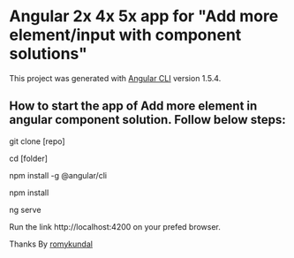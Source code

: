 # Angular 2x 4x 5x  app for "Add more element/input with component solutions"

This project was generated with [Angular CLI](https://github.com/angular/angular-cli) version 1.5.4.

## How to start the app of Add more element in angular component solution. Follow below steps:

git clone [repo]

cd [folder]

npm install -g @angular/cli

npm install

ng serve

Run the link http://localhost:4200 on your prefed browser.



Thanks By [romykundal](https://www.google.co.in/search?q=romykundal&oq=romykundal&aqs=chrome.0.69i59j69i61l2j69i60.1758j0j7&sourceid=chrome&ie=UTF-8)





